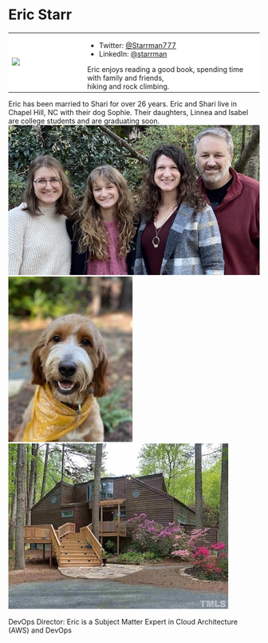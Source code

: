 # Eric Starr

<table>
<tr>
    <td width="30%" style="background-color:white;">
        <img src="/images/EricInReadingGlasses.jpg">
    </td>
    <td width="70%" style="background-color:white;">
        <ul>
            <li>Twitter: <a target="_blank" href="https://twitter.com/Starrman777">@Starrman777</a>
            <li>LinkedIn: <a target="_blank" href="https://www.linkedin.com/in/starrman/">@starrman</a>
        </ul>
        Eric enjoys reading a good book, spending time with family and friends,<br/>
         hiking and rock climbing.
    </td> 
</tr>
</table>

Eric has been married to Shari for over 26 years.  Eric and Shari live in Chapel Hill, NC with their dog Sophie.  Their daughters, Linnea and Isabel are college students and are graduating soon.
![picture of Starr family](images/family.jpeg "Starrs") ![picture of Sophie](images/Sophie.jpeg "Sophie") ![picture of Starr Home](images/StarrHome-FrontView.jpg "Starr Home")

DevOps Director:  Eric is a Subject Matter Expert in Cloud Architecture (AWS) and DevOps




